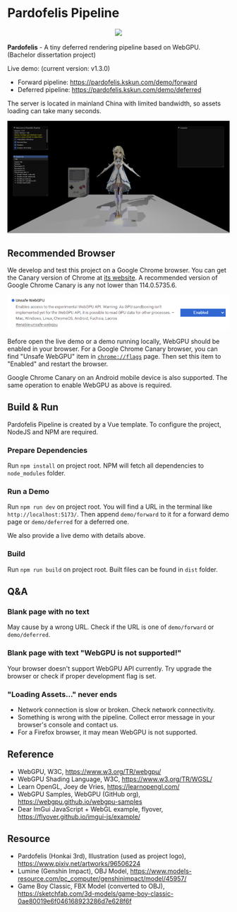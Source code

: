 # Pardofelis Pipeline

<p align="center"><image src="doc_resource/pardofelis-pipeline-logo-text.png" width="50%" /></p>

**Pardofelis** - A tiny deferred rendering pipeline based on WebGPU. (Bachelor dissertation project)

Live demo: (current version: v1.3.0)

- Forward pipeline: https://pardofelis.kskun.com/demo/forward
- Deferred pipeline: https://pardofelis.kskun.com/demo/deferred

The server is located in mainland China with limited bandwidth, so assets loading can take many seconds.

![screenshot](doc_resource/pardofelis-screenshot-1.3.0.png)

## Recommended Browser

We develop and test this project on a Google Chrome browser. You can get the Canary version of Chrome at [its website](https://www.google.com/chrome/canary/). A recommended version of Google Chrome Canary is any not lower than 114.0.5735.6.

![chrome_canary_webgpu](doc_resource/chrome_canary_webgpu.png)

Before open the live demo or a demo running locally, WebGPU should be enabled in your browser. For a Google Chrome Canary browser, you can find "Unsafe WebGPU" item in [`chrome://flags`](chrome://flags) page. Then set this item to "Enabled" and restart the browser.

Google Chrome Canary on an Android mobile device is also supported. The same operation to enable WebGPU as above is required.

## Build & Run

Pardofelis Pipeline is created by a Vue template. To configure the project, NodeJS and NPM are required.

### Prepare Dependencies

Run `npm install` on project root. NPM will fetch all dependencies to `node_modules` folder.

### Run a Demo

Run `npm run dev` on project root. You will find a URL in the terminal like `http://localhost:5173/`. Then append `demo/forward` to it for a forward demo page or `demo/deferred` for a deferred one.

We also provide a live demo with details above.

### Build

Run `npm run build` on project root. Built files can be found in `dist` folder.

## Q&A

### Blank page with no text

May cause by a wrong URL. Check if the URL is one of `demo/forward` or `demo/deferred`.

### Blank page with text "WebGPU is not supported!"

Your browser doesn't support WebGPU API currently. Try upgrade the browser or check if proper development flag is set.

### "Loading Assets..." never ends

- Network connection is slow or broken. Check network connectivity.
- Something is wrong with the pipeline. Collect error message in your browser's console and contact us.
- For a Firefox browser, it may mean WebGPU is not supported.

## Reference

- WebGPU, W3C, https://www.w3.org/TR/webgpu/
- WebGPU Shading Language, W3C, https://www.w3.org/TR/WGSL/
- Learn OpenGL, Joey de Vries, https://learnopengl.com/
- WebGPU Samples, WebGPU (GitHub org), https://webgpu.github.io/webgpu-samples
- Dear ImGui JavaScript + WebGL example, flyover, https://flyover.github.io/imgui-js/example/

## Resource

- Pardofelis (Honkai 3rd), Illustration (used as project logo), https://www.pixiv.net/artworks/96506224
- Lumine (Genshin Impact), OBJ Model, https://www.models-resource.com/pc_computer/genshinimpact/model/45957/
- Game Boy Classic, FBX Model (converted to OBJ), https://sketchfab.com/3d-models/game-boy-classic-0ae80019e6f046168923286d7e628f6f